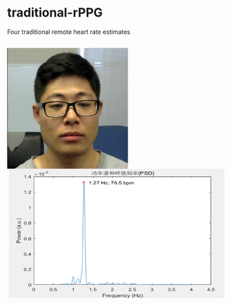 # traditional-rPPG
Four traditional remote heart rate estimates
##
<img src="./pic/111.png" width="280" height="280" alt="video" align="left">

<img src="./pic/HR.png" width="500" height="300" alt="predict" align="right">
